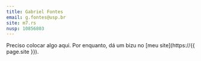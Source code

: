```yaml
---
title: Gabriel Fontes
email: g.fontes@usp.br
site: m7.rs
nusp: 10856803
---
```


Preciso colocar algo aqui. Por enquanto, dá um bizu no [meu site](https://{{ page.site }}).

